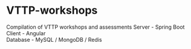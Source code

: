 # VTTP-workshops
Compilation of VTTP workshops and assessments
Server - Spring Boot  
Client - Angular  
Database - MySQL / MongoDB / Redis  
